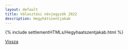 ```yaml
---
layout: default
title: Választási névjegyzék 2022
description: Hegyhátszentjakab
---
```


{% include settlementHTMLs/Hegyhaatszentjakab.html %}

[Vissza](../)